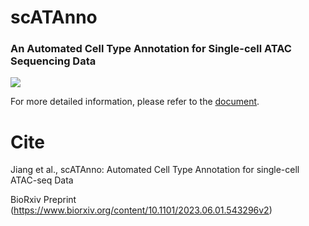 # scATAnno

### An Automated Cell Type Annotation for Single-cell ATAC Sequencing Data
<img src='https://github.com/aj088/scATAnno-main/blob/main/doc/_static/img/2.workflow_details-MainFigure1.png'>

For more detailed information, please refer to the [document](https://scatanno-main.readthedocs.io/en/latest/).

# Cite
Jiang et al., scATAnno: Automated Cell Type Annotation for single-cell ATAC-seq Data

BioRxiv Preprint (https://www.biorxiv.org/content/10.1101/2023.06.01.543296v2)


